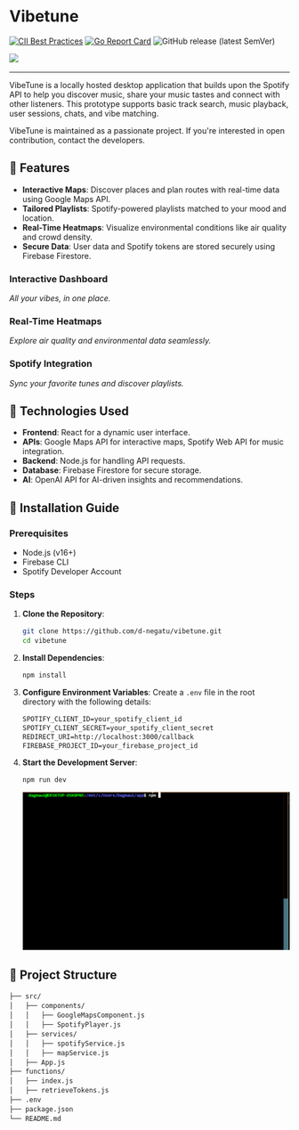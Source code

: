 # Vibetune

[![CII Best Practices](https://bestpractices.coreinfrastructure.org/projects/569/badge)](https://bestpractices.coreinfrastructure.org/projects/569) [![Go Report Card](https://goreportcard.com/badge/github.com/kubernetes/kubernetes)](https://goreportcard.com/report/github.com/kubernetes/kubernetes) ![GitHub release (latest SemVer)](https://img.shields.io/github/v/release/kubernetes/kubernetes?sort=semver)

<img src="https://hdcdnsun2.r.worldssl.net/sites/www.hypnosisdownloads.com/files/product-images/connected.jpg" width="300">

----
VibeTune is a locally hosted desktop application that builds upon the Spotify API to help you discover music, share your music tastes and connect with other listeners. This prototype supports basic track search, music playback, user sessions, chats, and vibe matching. 
 

VibeTune is maintained as a passionate project. If you're interested in open contribution, contact the developers.


## 🌟 Features

- **Interactive Maps**: Discover places and plan routes with real-time data using Google Maps API.
- **Tailored Playlists**: Spotify-powered playlists matched to your mood and location.
- **Real-Time Heatmaps**: Visualize environmental conditions like air quality and crowd density.
- **Secure Data**: User data and Spotify tokens are stored securely using Firebase Firestore.


### Interactive Dashboard
*All your vibes, in one place.*

### Real-Time Heatmaps
*Explore air quality and environmental data seamlessly.*

### Spotify Integration
*Sync your favorite tunes and discover playlists.*

## 🔧 Technologies Used

- **Frontend**: React for a dynamic user interface.
- **APIs**: Google Maps API for interactive maps, Spotify Web API for music integration.
- **Backend**: Node.js for handling API requests.
- **Database**: Firebase Firestore for secure storage.
- **AI**: OpenAI API for AI-driven insights and recommendations.

## 📜 Installation Guide

### Prerequisites

- Node.js (v16+)
- Firebase CLI
- Spotify Developer Account

### Steps

1. **Clone the Repository**:
    ```bash
    git clone https://github.com/d-negatu/vibetune.git
    cd vibetune
    ```

2. **Install Dependencies**:
    ```bash
    npm install
    ```

3. **Configure Environment Variables**:
    Create a `.env` file in the root directory with the following details:
    ```env
    SPOTIFY_CLIENT_ID=your_spotify_client_id
    SPOTIFY_CLIENT_SECRET=your_spotify_client_secret
    REDIRECT_URI=http://localhost:3000/callback
    FIREBASE_PROJECT_ID=your_firebase_project_id
    ```

4. **Start the Development Server**:
    ```bash
    npm run dev
    ```
    ![Demo](./src/assets/hello.gif)

## 📂 Project Structure

```bash
├── src/
│   ├── components/
│   │   ├── GoogleMapsComponent.js
│   │   ├── SpotifyPlayer.js
│   ├── services/
│   │   ├── spotifyService.js
│   │   ├── mapService.js
│   ├── App.js
├── functions/
│   ├── index.js
│   ├── retrieveTokens.js
├── .env
├── package.json
└── README.md
